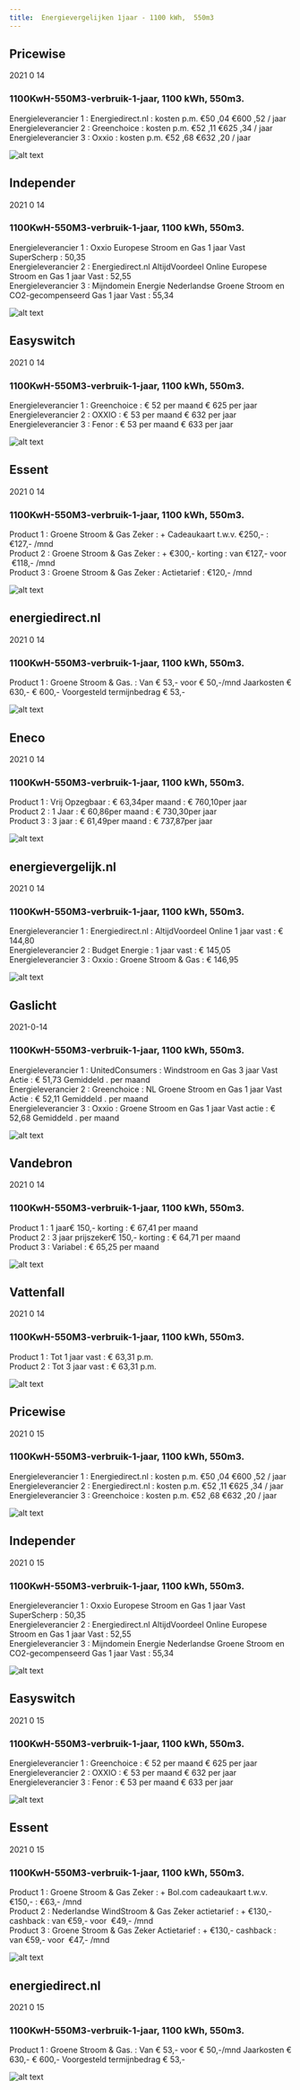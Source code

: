 ```yaml
---
title:  Energievergelijken 1jaar - 1100 kWh,  550m3 
---
```


## Pricewise    
2021 0 14  
###  1100KwH-550M3-verbruik-1-jaar, 1100 kWh,  550m3.    
Energieleverancier 1 :  Energiedirect.nl  :  kosten p.m. €50 ,04 €600 ,52 / jaar  
Energieleverancier 2 :  Greenchoice :  kosten p.m. €52 ,11 €625 ,34 / jaar  
Energieleverancier 3 :  Oxxio :  kosten p.m. €52 ,68 €632 ,20 / jaar 
 
![alt text](/img/el/pricewise-1100KwH-550M3-verbruik-1-jaar-week2.png "Vergelijk energietarieven Pricewise")
## Independer    
2021 0 14  
###  1100KwH-550M3-verbruik-1-jaar, 1100 kWh,  550m3.    
Energieleverancier 1 :  Oxxio Europese Stroom en Gas 1 jaar Vast SuperScherp  :  50,35  
Energieleverancier 2 :  Energiedirect.nl AltijdVoordeel Online Europese Stroom en Gas 1 jaar Vast :  52,55  
Energieleverancier 3 :  Mijndomein Energie Nederlandse Groene Stroom en CO2-gecompenseerd Gas 1 jaar Vast :  55,34  

 
![alt text](/img/el/independer-1100KwH-550M3-verbruik-1-jaar-week2.png "Vergelijk energietarieven Independer")
## Easyswitch    
2021 0 14  
###  1100KwH-550M3-verbruik-1-jaar, 1100 kWh,  550m3.    
Energieleverancier 1 :  Greenchoice  : € 52 per maand € 625 per jaar   
Energieleverancier 2 :  OXXIO : € 53 per maand € 632 per jaar  
Energieleverancier 3 :  Fenor :  € 53 per maand € 633 per jaar   
 
![alt text](/img/el/easyswitch-1100KwH-550M3-verbruik-1-jaar-week2.png "Vergelijk energietarieven Easyswitch")
## Essent    
2021 0 14  
###  1100KwH-550M3-verbruik-1-jaar, 1100 kWh,  550m3.    
Product 1 :  Groene Stroom & Gas Zeker  : + Cadeaukaart t.w.v. €250,-  : €127,- /mnd  
Product 2 :  Groene Stroom & Gas Zeker : + €300,- korting  : van €127,- voor  €118,- /mnd  
Product 3 :  Groene Stroom & Gas Zeker :  Actietarief  : €120,- /mnd  
 
  

![alt text](/img/el/essent-1100KwH-550M3-verbruik-1-jaar-week2.png "Vergelijk energietarieven Essent")
## energiedirect.nl    
2021 0 14  
###  1100KwH-550M3-verbruik-1-jaar, 1100 kWh,  550m3.    
Product 1 :  Groene Stroom & Gas.  : Van € 53,- voor € 50,-/mnd Jaarkosten € 630,- € 600,- Voorgesteld termijnbedrag € 53,-  
 
![alt text](/img/el/energiedirect-1100KwH-550M3-verbruik-1-jaar-week2.png "Vergelijk energietarieven energiedirect.nl")
## Eneco    
2021 0 14  
###  1100KwH-550M3-verbruik-1-jaar, 1100 kWh,  550m3.    
Product 1 :  Vrij Opzegbaar  : € 63,34per maand  : € 760,10per jaar  
Product 2 :  1 Jaar : € 60,86per maand  : € 730,30per jaar  
Product 3 :  3 jaar :  € 61,49per maand  : € 737,87per jaar  
 
![alt text](/img/el/eneco-1100KwH-550M3-verbruik-1-jaar-week2.png "Vergelijk energietarieven Eneco")
## energievergelijk.nl    
2021 0 14  
###  1100KwH-550M3-verbruik-1-jaar, 1100 kWh,  550m3.    
Energieleverancier 1 :  Energiedirect.nl  : AltijdVoordeel Online 1 jaar vast   : € 144,80  
Energieleverancier 2 :  Budget Energie : 1 jaar vast   : € 145,05  
Energieleverancier 3 :  Oxxio :  Groene Stroom & Gas   : € 146,95  
 
![alt text](/img/el/energievergelijk-1100KwH-550M3-verbruik-1-jaar-week2.png "Vergelijk energietarieven energievergelijk.nl")
## Gaslicht    
2021-0-14  
###  1100KwH-550M3-verbruik-1-jaar, 1100 kWh,  550m3.    
Energieleverancier 1 : UnitedConsumers : Windstroom en Gas 3 jaar Vast Actie : € 51,73 Gemiddeld . per maand   
Energieleverancier 2 : Greenchoice : NL Groene Stroom en Gas 1 jaar Vast Actie : € 52,11 Gemiddeld . per maand   
Energieleverancier 3 : Oxxio : Groene Stroom en Gas 1 jaar Vast actie : € 52,68 Gemiddeld . per maand  

![alt text](/img/el/gaslicht-1100KwH-550M3-verbruik-1-jaar-week2.png "Vergelijk energietarieven gaslicht")
## Vandebron    
2021 0 14  
###  1100KwH-550M3-verbruik-1-jaar, 1100 kWh,  550m3.    
Product 1 :  1 jaar€ 150,- korting  :  € 67,41 per maand   
Product 2 :  3 jaar prijszeker€ 150,- korting :  € 64,71 per maand  
Product 3 :  Variabel :  € 65,25 per maand   
 
![alt text](/img/el/vandebron-1100KwH-550M3-verbruik-1-jaar-week2.png "Vergelijk energietarieven VandeBron")
## Vattenfall    
2021 0 14  
###  1100KwH-550M3-verbruik-1-jaar, 1100 kWh,  550m3.    
Product 1 :  Tot 1 jaar vast  : € 63,31 p.m.   
Product 2 :  Tot 3 jaar vast : € 63,31 p.m.  

![alt text](/img/el/vattenfall-1100KwH-550M3-verbruik-1-jaar-week2.png "Vergelijk energietarieven Vattenfall")
## Pricewise    
2021 0 15  
###  1100KwH-550M3-verbruik-1-jaar, 1100 kWh,  550m3.    
Energieleverancier 1 :  Energiedirect.nl  :  kosten p.m. €50 ,04 €600 ,52 / jaar  
Energieleverancier 2 :  Energiedirect.nl :  kosten p.m. €52 ,11 €625 ,34 / jaar  
Energieleverancier 3 :  Greenchoice :  kosten p.m. €52 ,68 €632 ,20 / jaar 
 
![alt text](/img/el/pricewise-1100KwH-550M3-verbruik-1-jaar-week2.png "Vergelijk energietarieven Pricewise")
## Independer    
2021 0 15  
###  1100KwH-550M3-verbruik-1-jaar, 1100 kWh,  550m3.    
Energieleverancier 1 :  Oxxio Europese Stroom en Gas 1 jaar Vast SuperScherp  :  50,35  
Energieleverancier 2 :  Energiedirect.nl AltijdVoordeel Online Europese Stroom en Gas 1 jaar Vast :  52,55  
Energieleverancier 3 :  Mijndomein Energie Nederlandse Groene Stroom en CO2-gecompenseerd Gas 1 jaar Vast :  55,34  

 
![alt text](/img/el/independer-1100KwH-550M3-verbruik-1-jaar-week2.png "Vergelijk energietarieven Independer")
## Easyswitch    
2021 0 15  
###  1100KwH-550M3-verbruik-1-jaar, 1100 kWh,  550m3.    
Energieleverancier 1 :  Greenchoice  : € 52 per maand € 625 per jaar   
Energieleverancier 2 :  OXXIO : € 53 per maand € 632 per jaar  
Energieleverancier 3 :  Fenor :  € 53 per maand € 633 per jaar   
 
![alt text](/img/el/easyswitch-1100KwH-550M3-verbruik-1-jaar-week2.png "Vergelijk energietarieven Easyswitch")
## Essent    
2021 0 15  
###  1100KwH-550M3-verbruik-1-jaar, 1100 kWh,  550m3.    
Product 1 :  Groene Stroom & Gas Zeker  : + Bol.com cadeaukaart t.w.v. €150,-  : €63,- /mnd  
Product 2 :  Nederlandse WindStroom & Gas Zeker actietarief : + €130,- cashback  : van €59,- voor  €49,- /mnd  
Product 3 :  Groene Stroom & Gas Zeker Actietarief :  + €130,- cashback  : van €59,- voor  €47,- /mnd  
 
  

![alt text](/img/el/essent-1100KwH-550M3-verbruik-1-jaar-week2.png "Vergelijk energietarieven Essent")
## energiedirect.nl    
2021 0 15  
###  1100KwH-550M3-verbruik-1-jaar, 1100 kWh,  550m3.    
Product 1 :  Groene Stroom & Gas.  : Van € 53,- voor € 50,-/mnd Jaarkosten € 630,- € 600,- Voorgesteld termijnbedrag € 53,-  
 
![alt text](/img/el/energiedirect-1100KwH-550M3-verbruik-1-jaar-week2.png "Vergelijk energietarieven energiedirect.nl")